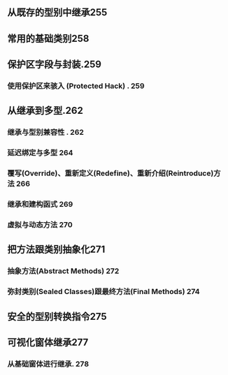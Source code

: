 ## 从既存的型别中继承255

## 常用的基础类别258

## 保护区字段与封装.259

### 使用保护区来骇入 (Protected	Hack) . 259

## 从继承到多型.262

### 继承与型别兼容性 . 262

### 延迟绑定与多型 264

### 覆写(Override)、重新定义(Redefine)、重新介绍(Reintroduce)方法  266

### 继承和建构函式 269

### 虚拟与动态方法 270

## 把⽅法跟类别抽象化271

### 抽象方法(Abstract	Methods)  272

### 弥封类别(Sealed	Classes)跟最终方法(Final	Methods) 274

## 安全的型别转换指令275

## 可视化窗体继承277

### 从基础窗体进行继承. 278